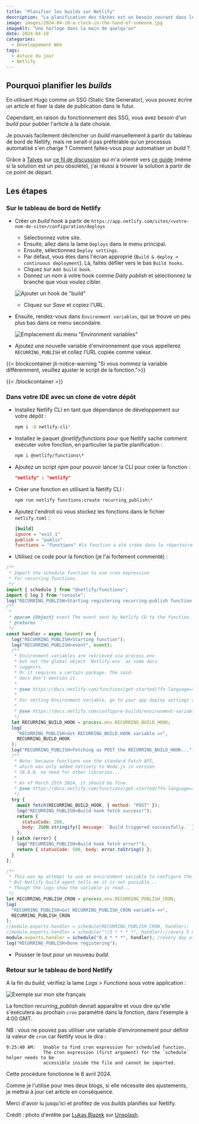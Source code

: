 ```yaml
---
title: "Planifier les builds sur Netlify"
description: "La planification des tâches est un besoin courant dans le développement de logiciels. Avec mes blogs générés par Hugo, j'avais besoin d'une telle tâche pour automatiser le flux de publication de mes articles."
image: images/2024-04-10-a-clock-in-the-hand-of-someone.jpg
imageAlt: "Une horloge dans la main de quelqu'un"
date: 2024-04-10
categories:
  - Développement Web
tags:
  - Astuce du jour
  - Netlify
---
```


## Pourquoi planifier les _builds_

En utilisant Hugo comme un SSG (Static Site Generator), vous pouvez écrire un article et fixer la date de publication dans le futur.

Cependant, en raison du fonctionnement des SSG, vous avez besoin d'un _build_ pour publier l'article à la date choisie.

Je pouvais facilement déclencher un _build_ manuellement à partir du tableau de bord de Netlify, mais ne serait-il pas préférable qu'un processus automatisé s'en charge ? Comment faites-vous pour automatiser un _build_ ?

Grâce à [Talves](https://answers.netlify.com/u/talves) sur [ce fil de discussion](https://answers.netlify.com/t/scheduling-builds-and-deploys-with-netlify/2563/5) qui m'a orienté vers [ce guide](https://www.raymondcamden.com/2022/02/04/an-early-look-at-netlify-scheduled-functions) (même si la solution est un peu obsolète), j'ai réussi à trouver la solution à partir de ce point de départ.

## Les étapes

### Sur le tableau de bord de Netlify

- Créer un _build hook_ à partir de `https://app.netlify.com/sites/<votre-nom-de-site>/configuration/deploys`

  - Sélectionnez votre site.
  - Ensuite, allez dans la lame `Deploys` dans le menu principal.
  - Ensuite, sélectionnez `Deploy settings`.
  - Par défaut, vous êtes dans l'écran approprié (`Build & deploy > continuous deployment`). Là, faites défiler vers le bas `Build hooks`.
  - Cliquez sur `Add build book`.
  - Donnez un nom à votre hook comme _Daily publish_ et sélectionnez la branche que vous voulez cibler.

  ![Ajouter un hook de "build"](images/build-hook-form.jpg)

  - Cliquez sur _Save_ et copiez l'URL.

- Ensuite, rendez-vous dans `Environment variables`, qui se trouve un peu plus bas dans ce menu secondaire.

  ![Emplacement du menu "Environment variables"](images/environment-variables-menu-blade.jpg)

- Ajoutez une nouvelle variable d'environnement que vous appellerez `RECURRING_PUBLISH` et collez l'URL copiée comme valeur.

{{< blockcontainer jli-notice-warning "Si vous nommez la variable différemment, veuillez ajuster le script de la fonction.">}}

{{< /blockcontainer >}}

### Dans votre IDE avec un clone de votre dépôt

- Installez Netlify CLI en tant que dépendance de développement sur votre dépôt :

  ```bash
  npm i -D netlify-cli*
  ```

- Installez le paquet _@netlify/functions_ pour que Netlify sache comment exécuter votre fonction, en particulier la partie planification :

  ```bash
  npm i @netlify/functions\*
  ```

- Ajoutez un script _npm_ pour pouvoir lancer la CLI pour créer la fonction :

  ```json
  "netlify" : "netlify"

  ```

- Créer une fonction en utilisant la Netilfy CLI :

  ```bash
  npm run netlify functions:create recurring_publish\*
  ```

- Ajoutez l'endroit où vous stockez les fonctions dans le fichier `netlify.toml` :

  ```toml
  [build]
  ignore = "exit 1"
  publish = "public"
  functions = "functions" #la fonction a été créée dans le répertoire 'functions' à la racine de votre référentiel.
  ```

- Utilisez ce code pour la fonction (je l'ai fortement commenté) :

```jsx
/**
 * Import the schedule function to use cron expression
 * for recurring functions.
 */
import { schedule } from "@netlify/functions";
import { log } from "console";
log("RECURRING_PUBLISH>Starting registering recurring-publish function...");
/**
 *
 * @param {Object} event The event sent by Netlify CD to the function.
 * @returns
 */
const handler = async (event) => {
  log("RECURRING_PUBLISH>Starting function");
  log("RECURRING_PUBLISH>event", event);
  /**
   * Environment variables are retrieved via process.env
   * but not the global object `Netlify.env` as some docs
   * suggests.
   * Or it requires a certain package. The said-
   * docs don't mention it.
   *
   * @see https://docs.netlify.com/functions/get-started/?fn-language=ts#environment-variables
   *
   * For setting Environment Variable, go to your app deploy settings and select the "Environment Variables" blade.
   *
   * @see https://docs.netlify.com/configure-builds/environment-variables/
   */
  let RECURRING_BUILD_HOOK = process.env.RECURRING_BUILD_HOOK;
  log(
    "RECURRING_PUBLISH>Got RECURRING_BUILD_HOOK variable =>",
    RECURRING_BUILD_HOOK
  );
  log("RECURRING_PUBLISH>Fetching as POST the RECURRING_BUILD_HOOK...");
  /**
   * Note: because functions use the standard Fetch API,
   * which was only added natively to Node.js in version
   * 18.0.0, no need for other libraries...
   *
   * As of March 25th 2024, it should be fine.
   * @see https://docs.netlify.com/functions/get-started/?fn-language=ts#runtime
   */
  try {
    await fetch(RECURRING_BUILD_HOOK, { method: "POST" });
    log("RECURRING_PUBLISH>Build hook fetch success!");
    return {
      statusCode: 200,
      body: JSON.stringify({ message: `Build triggered successfully.` }),
    };
  } catch (error) {
    log("RECURRING_PUBLISH>Build hook fetch error!");
    return { statusCode: 500, body: error.toString() };
  }
};

/**
 * This was my attempt to use an environment variable to configure the cron.
 * But Netlify build agent tells me it is not possible...
 * Though the logs show the variable is read...
 */
let RECURRING_PUBLISH_CRON = process.env.RECURRING_PUBLISH_CRON;
log(
  "RECURRING_PUBLISH>Got RECURRING_PUBLISH_CRON variable =>",
  RECURRING_PUBLISH_CRON
);
//module.exports.handler = schedule(RECURRING_PUBLISH_CRON, handler);
//module.exports.handler = schedule("*/5 * * * *", handler);//every 5 min
module.exports.handler = schedule("0 4 * * *", handler); //every day at 4am GMT
log("RECURRING_PUBLISH>Done registering");
```

- Pousser le tout pour un nouveau _build_.

### Retour sur le tableau de bord Netlify

A la fin du _build_, vérifiez la lame _Logs > Functions_ sous votre application :

![Exemple sur mon site français](images/2024-04-10-running-recurring-function.jpg)

La fonction _recurring_publish_ devrait apparaître et vous dire qu'elle s'exécutera au prochain `cron` paramétré dans la fonction, dans l'exemple à 4:00 GMT.

NB : vous ne pouvez pas utiliser une variable d'environnement pour définir la valeur de `cron` car Netlify vous le dira :

```log
9:25:40 AM:   Unable to find cron expression for scheduled function.
              The cron expression (first argument) for the `schedule` helper needs to be
              accessible inside the file and cannot be imported.
```

Cette procédure fonctionne le 8 avril 2024.

Comme je l'utilise pour mes deux blogs, si elle nécessite des ajustements, je mettrai à jour cet article en conséquence.

Merci d'avoir lu jusqu'ici et profitez de vos _builds_ planifiés sur Netlify.

Crédit : photo d'entête par [Lukas Blazek](https://unsplash.com/@goumbik?utm_content=creditCopyText&utm_medium=referral&utm_source=unsplash) sur [Unsplash](https://unsplash.com/photos/person-holding-white-mini-bell-alarmclock-UAvYasdkzq8?utm_content=creditCopyText&utm_medium=referral&utm_source=unsplash).

